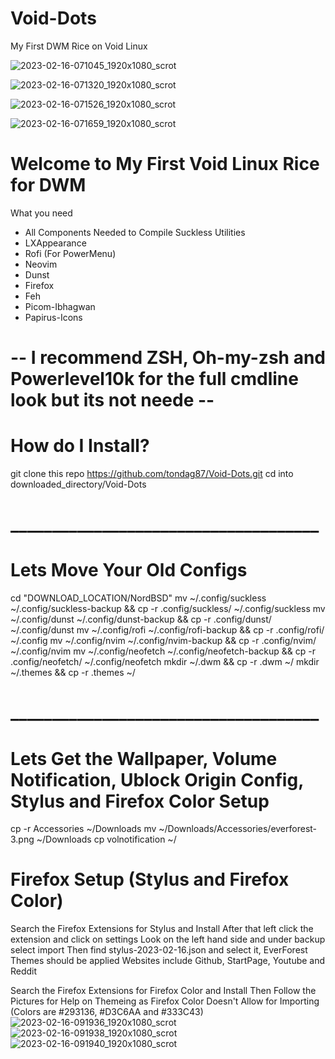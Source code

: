 # Void-Dots
My First DWM Rice on Void Linux

![2023-02-16-071045_1920x1080_scrot](https://user-images.githubusercontent.com/89696594/219378571-1ff855f0-b88e-4ad1-a087-edbce0e5e6d5.png)

![2023-02-16-071320_1920x1080_scrot](https://user-images.githubusercontent.com/89696594/219378717-d468c757-14e0-4a3a-ba43-8390d4f49510.png)

![2023-02-16-071526_1920x1080_scrot](https://user-images.githubusercontent.com/89696594/219378751-19db37fb-4222-4cd2-b5ca-786909106192.png)

![2023-02-16-071659_1920x1080_scrot](https://user-images.githubusercontent.com/89696594/219378900-154d795f-944c-4d37-ab5e-35a5f5d98ee5.png)

# Welcome to My First Void Linux Rice for DWM

What you need 
  * All Components Needed to Compile Suckless Utilities
  * LXAppearance
  * Rofi (For PowerMenu)
  * Neovim
  * Dunst
  * Firefox
  * Feh
  * Picom-Ibhagwan
  * Papirus-Icons
# -- I recommend ZSH, Oh-my-zsh and Powerlevel10k for the full cmdline look but its not neede --

# How do I Install?
git clone this repo https://github.com/tondag87/Void-Dots.git
cd into downloaded_directory/Void-Dots
# _____________________________________
# Lets Move Your Old Configs
cd "DOWNLOAD_LOCATION/NordBSD"
    mv ~/.config/suckless ~/.config/suckless-backup && cp -r .config/suckless/ ~/.config/suckless
    mv ~/.config/dunst ~/.config/dunst-backup && cp -r .config/dunst/ ~/.config/dunst
    mv ~/.config/rofi ~/.config/rofi-backup && cp -r .config/rofi/ ~/.config
    mv ~/.config/nvim ~/.config/nvim-backup && cp -r .config/nvim/ ~/.config/nvim
    mv ~/.config/neofetch ~/.config/neofetch-backup && cp -r .config/neofetch/ ~/.config/neofetch
    mkdir ~/.dwm && cp -r .dwm ~/
    mkdir ~/.themes && cp -r .themes ~/
# _____________________________________
# Lets Get the Wallpaper, Volume Notification, Ublock Origin Config, Stylus and Firefox Color Setup
cp -r Accessories ~/Downloads
mv ~/Downloads/Accessories/everforest-3.png ~/Downloads
cp volnotification ~/
# Firefox Setup (Stylus and Firefox Color)
 Search the Firefox Extensions for Stylus and Install
        After that left click the extension and click on settings 
        Look on the left hand side and under backup select import 
        Then find stylus-2023-02-16.json and select it, EverForest Themes should be applied
        Websites include Github, StartPage, Youtube and Reddit
        
				
 Search the Firefox Extensions for Firefox Color and Install
        Then Follow the Pictures for Help on Themeing as Firefox Color Doesn't Allow for Importing (Colors are #293136, #D3C6AA and #333C43)
![2023-02-16-091936_1920x1080_scrot](https://user-images.githubusercontent.com/89696594/219389991-349e23c5-b247-4c70-8882-825ccb03c07e.png)
![2023-02-16-091938_1920x1080_scrot](https://user-images.githubusercontent.com/89696594/219390093-5df6b899-9b0f-4ee6-a541-8869198d7dbd.png)
![2023-02-16-091940_1920x1080_scrot](https://user-images.githubusercontent.com/89696594/219390137-1efcdbf4-efef-47f6-a175-af1e58b9ff15.png)

        
        
  
